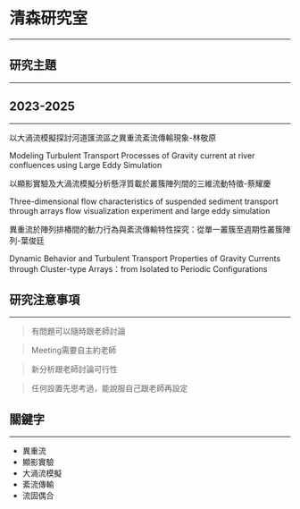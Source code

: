 # 清森研究室
---
## 研究主題
---
## 2023-2025
---
以大渦流模擬探討河道匯流區之異重流紊流傳輸現象-林敬原

Modeling Turbulent Transport Processes of Gravity current at river confluences using Large Eddy Simulation

以顯影實驗及大渦流模擬分析懸浮質載於叢簇陣列間的三維流動特徵-蔡耀慶

Three-dimensional flow characteristics of suspended sediment transport through arrays flow visualization experiment and large eddy simulation

異重流於陣列排樁間的動力行為與紊流傳輸特性探究：從單一叢簇至週期性叢簇陣列-葉俊廷

Dynamic Behavior and Turbulent Transport Properties of Gravity Currents through Cluster-type Arrays：from Isolated to Periodic Configurations


## 研究注意事項
----
> 有問題可以隨時跟老師討論

> Meeting需要自主約老師

> 新分析跟老師討論可行性

> 任何設置先思考過，能說服自己跟老師再設定


## 關鍵字
---
- 異重流
- 顯影實驗
- 大渦流模擬
- 紊流傳輸
- 流固偶合
